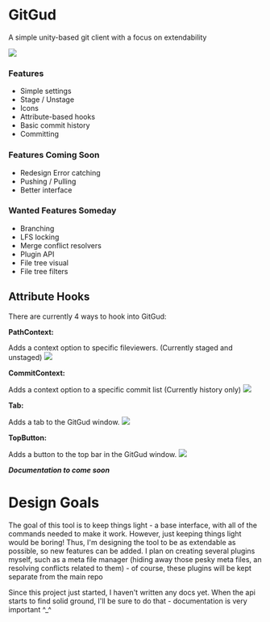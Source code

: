 # GitGud
A simple unity-based git client with a focus on extendability 

<img src="https://i.imgur.com/4RTQf6j.png">

### Features 
* Simple settings
* Stage / Unstage
* Icons
* Attribute-based hooks
* Basic commit history
* Committing

### Features Coming Soon
* Redesign Error catching
* Pushing / Pulling
* Better interface

### Wanted Features Someday
* Branching
* LFS locking
* Merge conflict resolvers
* Plugin API
* File tree visual
* File tree filters

## Attribute Hooks
There are currently 4 ways to hook into GitGud:

**PathContext:**

Adds a context option to specific fileviewers. (Currently staged and unstaged)
<img src="https://i.imgur.com/KmGtJix.png">
 
**CommitContext:**

Adds a context option to a specific commit list (Currently history only)
<img src="https://i.imgur.com/DYwZUsD.png">

**Tab:**

Adds a tab to the GitGud window.
<img src="https://i.imgur.com/3gQt4Ip.png">
         
**TopButton:**

Adds a button to the top bar in the GitGud window.
<img src="https://i.imgur.com/wKpw5Rh.png">

***Documentation to come soon***

# Design Goals
The goal of this tool is to keep things light - a base interface, with all of the commands needed to make it work. However, just keeping things light would be boring! Thus, I'm designing the tool to be as extendable as possible, so new features can be added. I plan on creating several plugins myself, such as a meta file manager (hiding away those pesky meta files, an resolving conflicts related to them) - of course, these plugins will be kept separate from the main repo

Since this project just started, I haven't written any docs yet. When the api starts to find solid ground, I'll be sure to do that - documentation is very important ^_^

